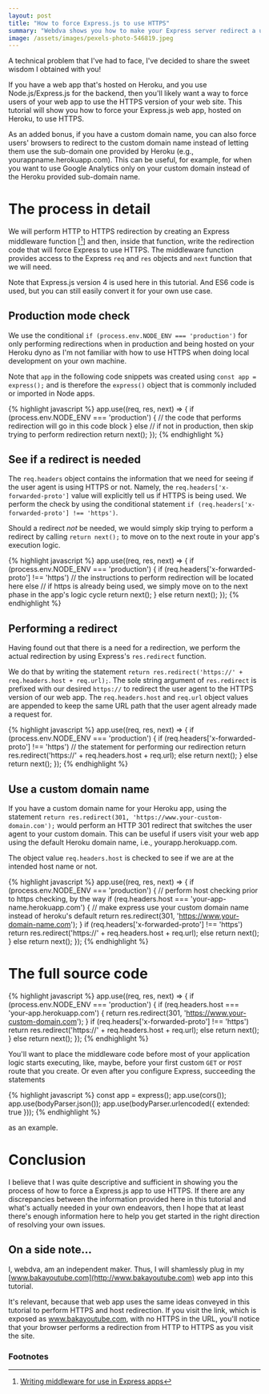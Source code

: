 ```yaml
---
layout: post
title: "How to force Express.js to use HTTPS"
summary: "Webdva shows you how to make your Express server redirect a user to the HTTPS version of your web app. Webdva also shows you how to redirect to a custom domain deployed on Heroku."
image: /assets/images/pexels-photo-546819.jpeg
---
```


A technical problem that I've had to face, I've decided to share the sweet wisdom I obtained with you!

If you have a web app that's hosted on Heroku, and you use Node.js/Express.js for the backend, then you'll likely want a way to force users of your web app to use the HTTPS version of your web site. This tutorial will show you how to force your Express.js web app, hosted on Heroku, to use HTTPS.

As an added bonus, if you have a custom domain name, you can also force users' browsers to redirect to the custom domain name instead of letting them use the sub-domain one provided by Heroku (e.g., yourappname.herokuapp.com). This can be useful, for example, for when you want to use Google Analytics only on your custom domain instead of the Heroku provided sub-domain name.

# The process in detail

We will perform HTTP to HTTPS redirection by creating an Express middleware function \[[^1]\] and then, inside that function, write the redirection code that will force Express to use HTTPS. The middleware function provides access to the Express `req` and `res` objects and `next` function that we will need.

Note that Express.js version 4 is used here in this tutorial. And ES6 code is used, but you can still easily convert it for your own use case.

## Production mode check

We use the conditional `if (process.env.NODE_ENV === 'production')` for only performing redirections when in production and being hosted on your Heroku dyno as I'm not familiar with how to use HTTPS when doing local development on your own machine.

Note that `app` in the following code snippets was created using `const app = express();` and is therefore the `express()` object that is commonly included or imported in Node apps.

{% highlight javascript %}
app.use((req, res, next) => {
    if (process.env.NODE_ENV === 'production') {
        // the code that performs redirection will go in this code block
    } else
        // if not in production, then skip trying to perform redirection
        return next();
});
{% endhighlight %}

## See if a redirect is needed

The `req.headers` object contains the information that we need for seeing if the user agent is using HTTPS or not. Namely, the `req.headers['x-forwarded-proto']` value will explicitly tell us if HTTPS is being used. We perform the check by using the conditional statement `if (req.headers['x-forwarded-proto'] !== 'https')`.

Should a redirect *not* be needed, we would simply skip trying to perform a redirect by calling `return next();` to move on to the next route in your app's execution logic.

{% highlight javascript %}
app.use((req, res, next) => {
    if (process.env.NODE_ENV === 'production') {
        if (req.headers['x-forwarded-proto'] !== 'https')
            // the instructions to perform redirection will be located here
        else
            // if https is already being used, we simply move on to the next phase in the app's logic cycle
            return next(); 
    } else
        return next();
});
{% endhighlight %}

## Performing a redirect

Having found out that there is a need for a redirection, we perform the actual redirection by using Express's `res.redirect` function.

We do that by writing the statement `return res.redirect('https://' + req.headers.host + req.url);`. The sole string argument of `res.redirect` is prefixed with our desired `https://` to redirect the user agent to the HTTPS version of our web app. The `req.headers.host` and `req.url` object values are appended to keep the same URL path that the user agent already made a request for.

{% highlight javascript %}
app.use((req, res, next) => {
    if (process.env.NODE_ENV === 'production') {
        if (req.headers['x-forwarded-proto'] !== 'https')
            // the statement for performing our redirection
            return res.redirect('https://' + req.headers.host + req.url);
        else
            return next();
    } else
        return next();
});
{% endhighlight %}

## Use a custom domain name

If you have a custom domain name for your Heroku app, using the statement `return res.redirect(301, 'https://www.your-custom-domain.com');` would perform an HTTP 301 redirect that switches the user agent to your custom domain. This can be useful if users visit your web app using the default Heroku domain name, i.e., yourapp.herokuapp.com.

The object value `req.headers.host` is checked to see if we are at the intended host name or not.

{% highlight javascript %}
app.use((req, res, next) => {
    if (process.env.NODE_ENV === 'production') {
        // perform host checking prior to https checking, by the way
        if (req.headers.host === 'your-app-name.herokuapp.com') {
            // make express use your custom domain name instead of heroku's default
            return res.redirect(301, 'https://www.your-domain-name.com');
        }
        if (req.headers['x-forwarded-proto'] !== 'https')
            return res.redirect('https://' + req.headers.host + req.url);
        else
            return next();
    } else
        return next();
});
{% endhighlight %}

# The full source code

{% highlight javascript %}
app.use((req, res, next) => {
    if (process.env.NODE_ENV === 'production') {
        if (req.headers.host === 'your-app.herokuapp.com') {
            return res.redirect(301, 'https://www.your-custom-domain.com');
        }
        if (req.headers['x-forwarded-proto'] !== 'https')
            return res.redirect('https://' + req.headers.host + req.url);
        else
            return next();
    } else
        return next();
});
{% endhighlight %}

You'll want to place the middleware code before most of your application logic starts executing, like, maybe, before your first custom `GET` or `POST` route that you create. Or even after you configure Express, succeeding the statements 

{% highlight javascript %}
const app = express();
app.use(cors());
app.use(bodyParser.json());
app.use(bodyParser.urlencoded({ extended: true }));
{% endhighlight %}

as an example.

# Conclusion

I believe that I was quite descriptive and sufficient in showing you the process of how to force a Express.js app to use HTTPS. If there are any discrepancies between the information provided here in this tutorial and what's actually needed in your own endeavors, then I hope that at least there's enough information here to help you get started in the right direction of resolving your own issues.

## On a side note...

I, webdva, am an independent maker. Thus, I will shamlessly plug in my [www.bakayoutube.com](http://www.bakayoutube.com) web app into this tutorial.

It's relevant, because that web app uses the same ideas conveyed in this tutorial to perform HTTPS and host redirection. If you visit the link, which is exposed as www.bakayoutube.com, with no HTTPS in the URL, you'll notice that your browser performs a redirection from HTTP to HTTPS as you visit the site.

### Footnotes

[^1]: [Writing middleware for use in Express apps](https://expressjs.com/en/guide/writing-middleware.html)
